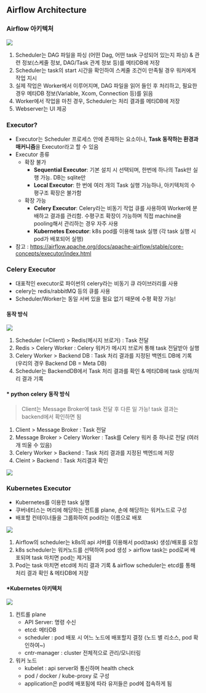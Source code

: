 ## Airflow Architecture

### Airflow 아키텍처
![](https://oopy.lazyrockets.com/api/v2/notion/image?src=https%3A%2F%2Fprod-files-secure.s3.us-west-2.amazonaws.com%2F8890293f-0322-40a8-9f75-7b3a9a1452bd%2Fef86c492-57f0-4ab9-82a6-2c3c2d059cc5%2FUntitled.png&blockId=778dbda7-70ab-4b3e-9529-55c90e741a83)
1. Scheduler는 DAG 파일을 파싱 (어떤 Dag, 어떤 task 구성되어 있는지 파싱) & 관련 정보(스케줄 정보, DAG/Task 관계 정보 등)를 메타DB에 저장
2. Scheduler는 task의 start 시간을 확인하여 스케줄 조건이 만족될 경우 워커에게 작업 지시
3. 실제 작업은 Worker에서 이루어지며, DAG 파일을 읽어 들인 후 처리하고, 필요한 경우 메타DB 정보(Variable, Xcom, Connection 등)를 읽음
4. Worker에서 작업을 마친 경우, Scheduler는 처리 결과를 메타DB에 저장
5. Webserver는 UI 제공

### Executor?
- Executor는 Scheduler 프로세스 안에 존재하는 요소이나, **Task 동작하는 환경과 매커니즘**을 Executor라고 할 수 있음
- Executor 종류
  - 확장 불가
    - **Sequential Executor**: 기본 설치 시 선택되며, 한번에 하나의 Task만 실행 가능. DB는 sqlite만
    - **Local Executor**: 한 번에 여러 개의 Task 실행 가능하나, 아키텍처의 수평구조 확장은 불가함
  - 확장 가능
    - **Celery Executor**: Celery라는 비동기 작업 큐를 사용하여 Worker에 분배하고 결과를 관리함. 수평구조 확장이 가능하며 직접 machine을 pooling해서 관리하는 경우 자주 사용
    - **Kubernetes Executor**: k8s pod를 이용해 task 실행 (각 task 실행 시 pod가 배포되어 실행)
- 참고 : https://airflow.apache.org/docs/apache-airflow/stable/core-concepts/executor/index.html

### Celery Executor
- 대표적인 executor로 파이썬의 celery라는 비동기 큐 라이브러리를 사용
- celery는 redis/rabbitMQ 등의 큐를 사용
- Scheduler/Worker는 동일 서버 있을 필요 없기 때문에 수평 확장 가능!

#### 동작 방식
![](https://img1.daumcdn.net/thumb/R800x0/?scode=mtistory2&fname=https%3A%2F%2Fblog.kakaocdn.net%2Fdn%2FMDDUE%2FbtsI7Nwoc91%2FIqFl041Jdioo2nmHNUjEb1%2Fimg.gif)
1. Scheduler (=Client) > Redis(메시지 브로거) : Task 전달
2. Redis > Celery Worker : Celery 워커가 메시지 브로커 통해 task 전달받아 실행
3. Celery Worker > Backend DB : Task 처리 결과를 지정된 백엔드 DB에 기록 (우리의 경우 Backend DB = Meta DB)
4. Scheduler는 BackendDB에서 Task 처리 결과를 확인 & 메타DB에 task 상태/처리 결과 기록

#### * python celery 동작 방식
> Client는 Message Broker에 task 전달 후 다른 일 가능! task 결과는 backend에서 확인하면 됨
1. Client > Message Broker : Task 전달
2. Message Broker > Celery Worker : Task를 Celery 워커 중 하나로 전달 (여러개 띄울 수 있음)
3. Celery Worker > Backend : Task 처리 결과를 지정된 백엔드에 저장
4. Cleint > Backend : Task 처리결과 확인

![](https://docs.cloud.sdu.dk/_images/celery.png)

### Kubernetes Executor
- Kubernetes를 이용한 task 실행
- 쿠버네티스는 머리에 해당하는 컨트롤 plane, 손에 해당하는 워커노드로 구성
- 배포할 컨테이너들을 그룹화하여 pod라는 이름으로 배포

![](https://airflow.apache.org/docs/apache-airflow-providers-cncf-kubernetes/stable/_images/arch-diag-kubernetes.png)
1. Airflow의 scheduler는 k8s의 api 서버를 이용해서 pod(task) 생성/배포를 요청
2. k8s scheduler는 워커노드를 선택하여 pod 생성 > airflow task는 pod로써 배포되며 task 마치면 pod는 제거됨
3. Pod는 task 마치면 etcd에 처리 결과 기록 & airflow scheduler는 etcd를 통해 처리 결과 확인 & 메타DB에 저장

#### *Kubernetes 아키텍처
![](https://cdn.hashnode.com/res/hashnode/image/upload/v1673682551681/a65c7c62-463b-49dc-8783-47babbbcef4e.png?auto=compress,format&format=webp)
1. 컨트롤 plane
   - API Server: 명령 수신
   - etcd: 메타DB
   - scheduler : pod 배포 시 어느 노드에 배포할지 결정 (노드 별 리소스, pod 확인하여~)
   - cntr-manager : cluster 전체적으로 관리/모니터링
2. 워커 노드
   - kubelet : api server와 통신하며 health check
   - pod / docker / kube-proxy 로 구성
   - application은 pod에 배포됨에 따라 유저들은 pod에 접속하게 됨
